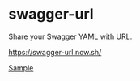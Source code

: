 # swagger-url
Share your Swagger YAML with URL.

https://swagger-url.now.sh/

[Sample](https://swagger-url.now.sh/?url=https%3A%2F%2Fraw.githubusercontent.com%2FOAI%2FOpenAPI-Specification%2Fmaster%2Fexamples%2Fv2.0%2Fyaml%2Fpetstore.yaml)
